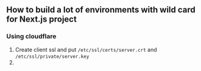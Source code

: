 ## How to build a lot of environments with wild card for Next.js project

### Using cloudflare
1. Create client ssl and put `/etc/ssl/certs/server.crt` and `/etc/ssl/private/server.key`
2. 